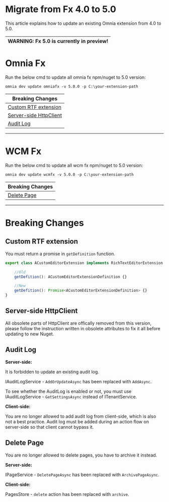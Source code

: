 # Migrate from Fx 4.0 to 5.0

This article explains how to update an existing Omnia extension from 4.0 to 5.0.

| WARNING: Fx 5.0 is currently in preview! |
| --- |

# Omnia Fx 

Run the below cmd to update all omnia fx npm/nuget to 5.0 version:

```
omnia dev update omniafx -v 5.0.0 -p C:\your-extension-path
```

| Breaking Changes |
| --- |
| [Custom RTF extension](#custom-rtf-extension)|
| [Server-side HttpClient](#server-side-httpclient)|
| [Audit Log](#audit-log)|

---

# WCM Fx

Run the below cmd to update all wcm fx npm/nuget to 5.0 version:

```
omnia dev update wcmfx -v 5.0.0 -p C:\your-extension-path
```

| Breaking Changes |
| --- |
| [Delete Page](#delete-page)|

---

# Breaking Changes

## Custom RTF extension

You must return a promise in `getDefinition` function.

```ts
export class ACustomEditorExtension implements RichTextEditorExtension {

    //Old
    getDefition(): ACustomEditorExtensionDefinition {}

    //New
    getDefition(): Promise<ACustomEditorExtensionDefinition> {}
}
```

## Server-side HttpClient

All obsolete parts of HttpClient are offically removed from this version, please follow the instruction written in obsolete attributes to fix it all before updating to new Nuget.

## Audit Log

**Server-side:**

It is forbidden to update an existing audit log. 

IAuditLogService - `AddOrUpdateAsync` has been replaced with `AddAsync`.

To see whether the AuditLog is enabled or not, you must use IAuditLogService - `GetSettingsAsync` instead of ITenantService. 

**Client-side:**

You are no longer allowed to add audit log from client-side, which is also not a best practice. Audit log must be added during an action flow on server-side so that client cannot bypass it.

## Delete Page

You are no longer allowed to delete pages, you have to archive it instead. 

**Server-side:**

IPageService - `DeletePageAsync` has been replaced with `ArchivePageAsync`.

**Client-side:**

PagesStore - `delete` action has been replaced with `archive`.


